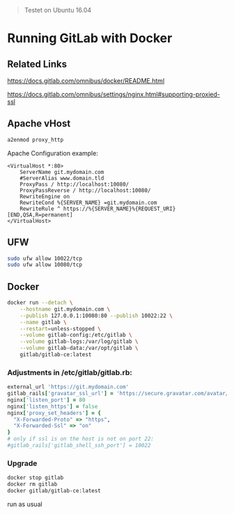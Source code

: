 > Testet on Ubuntu 16.04

# Running GitLab with Docker

## Related Links

https://docs.gitlab.com/omnibus/docker/README.html

https://docs.gitlab.com/omnibus/settings/nginx.html#supporting-proxied-ssl

## Apache vHost


```bash
a2enmod proxy_http
```

Apache Configuration example:

```
<VirtualHost *:80>
    ServerName git.mydomain.com
    #ServerAlias www.domain.tld 
    ProxyPass / http://localhost:10080/
    ProxyPassReverse / http://localhost:10080/
    RewriteEngine on
    RewriteCond %{SERVER_NAME} =git.mydomain.com
    RewriteRule ^ https://%{SERVER_NAME}%{REQUEST_URI} [END,QSA,R=permanent]
</VirtualHost>
```

## UFW

```bash
sudo ufw allow 10022/tcp
sudo ufw allow 10080/tcp
```

## Docker

```bash
docker run --detach \
    --hostname git.mydomain.com \
    --publish 127.0.0.1:10080:80 --publish 10022:22 \
    --name gitlab \
    --restart=unless-stopped \
    --volume gitlab-config:/etc/gitlab \
    --volume gitlab-logs:/var/log/gitlab \
    --volume gitlab-data:/var/opt/gitlab \
    gitlab/gitlab-ce:latest
```

### Adjustments in /etc/gitlab/gitlab.rb:

```ruby
external_url 'https://git.mydomain.com'
gitlab_rails['gravatar_ssl_url'] = 'https://secure.gravatar.com/avatar/%{hash}?s=%{size}&d=identicon'
nginx['listen_port'] = 80
nginx['listen_https'] = false
nginx['proxy_set_headers'] = {
  "X-Forwarded-Proto" => "https",
  "X-Forwarded-Ssl" => "on"
}
# only if ssl is on the host is not on port 22:
#gitlab_rails['gitlab_shell_ssh_port'] = 10022
```

### Upgrade

```bash
docker stop gitlab
docker rm gitlab
docker gitlab/gitlab-ce:latest
```

run as usual
